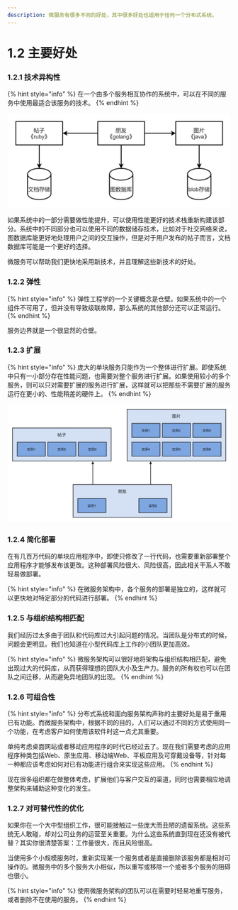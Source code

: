 ```yaml
---
description: 微服务有很多不同的好处，其中很多好处也适用于任何一个分布式系统。
---
```


# 1.2 主要好处

### 1.2.1 技术异构性

{% hint style="info" %}
在一个由多个服务相互协作的系统中，可以在不同的服务中使用最适合该服务的技术。
{% endhint %}

![图1-1](<../../../.gitbook/assets/《微服务设计技》1.2.1术异构性 配图.png>)

如果系统中的一部分需要做性能提升，可以使用性能更好的技术栈重新构建该部分。系统中的不同部分也可以使用不同的数据储存技术，比如对于社交网络来说，图数据库能更好地处理用户之间的交互操作，但是对于用户发布的帖子而言，文档数据库可能是一个更好的选择。

微服务可以帮助我们更快地采用新技术，并且理解这些新技术的好处。

### 1.2.2 弹性

{% hint style="info" %}
弹性工程学的一个关键概念是仓壁。如果系统中的一个组件不可用了，但并没有导致级联故障，那么系统的其他部分还可以正常运行。
{% endhint %}

服务边界就是一个很显然的仓壁。

### 1.2.3 扩展

{% hint style="info" %}
庞大的单块服务只能作为一个整体进行扩展。即使系统中只有一小部分存在性能问题，也需要对整个服务进行扩展。如果使用较小的多个服务，则可以只对需要扩展的服务进行扩展，这样就可以把那些不需要扩展的服务运行在更小的、性能稍差的硬件上。
{% endhint %}

![1-2](<../../../.gitbook/assets/1-2 扩展 配图.png>)

### 1.2.4 简化部署

在有几百万代码的单块应用程序中，即使只修改了一行代码，也需要重新部署整个应用程序才能够发布该更改。这种部署风险很大、风险很高，因此相关干系人不敢轻易做部署。

{% hint style="info" %}
在微服务架构中，各个服务的部署是独立的，这样就可以更快地对特定部分的代码进行部署。
{% endhint %}

### 1.2.5 与组织结构相匹配

我们经历过太多由于团队和代码库过大引起问题的情况。当团队是分布式的时候，问题会更明显。我们也知道在小型代码库上工作的小团队更加高效。

{% hint style="info" %}
微服务架构可以很好地将架构与组织结构相匹配，避免出现过大的代码库，从而获得理想的团队大小及生产力。服务的所有权也可以在团队之间迁移，从而避免异地团队的出现。
{% endhint %}

### 1.2.6 可组合性

{% hint style="info" %}
分布式系统和面向服务架构声称的主要好处是易于重用已有功能。而微服务架构中，根据不同的目的，人们可以通过不同的方式使用同一个功能，在考虑客户如何使用该软件时这一点尤其重要。

单纯考虑桌面网站或者移动应用程序的时代已经过去了。现在我们需要考虑的应用程序种类包括Web、原生应用、移动端Web、平板应用及可穿戴设备等，针对每一种都应该考虑如何对已有功能进行组合来实现这些应用。
{% endhint %}

现在很多组织都在做整体考虑，扩展他们与客户交互的渠道，同时也需要相应地调整架构来辅助这种变化的发生。

### 1.2.7 对可替代性的优化

如果你在一个大中型组织工作，很可能接触过一些庞大而丑陋的遗留系统。这些系统无人敢碰，却对公司业务的运营至关重要。为什么这些系统直到现在还没有被代替？其实你很清楚答案：工作量很大，而且风险很高。

当使用多个小规模服务时，重新实现某一个服务或者是直接删除该服务都是相对可操作的。微服务中的多个服务大小相似，所以重写或移除一个或者多个服务的阻碍也很小。

{% hint style="info" %}
使用微服务架构的团队可以在需要时轻易地重写服务，或者删除不在使用的服务。
{% endhint %}
